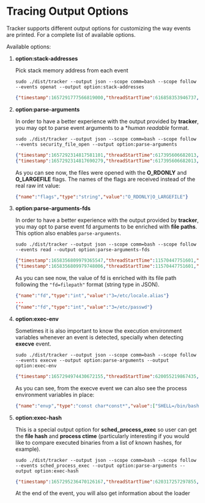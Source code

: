 # Tracing Output Options

<!-- TODO: build man page -->
Tracker supports different output options for customizing the way events are printed. For a complete list of available options. <!--, see `man tracker-output`. -->

Available options:

1. **option:stack-addresses**  

    Pick stack memory address from each event

    ```console
    sudo ./dist/tracker --output json --scope comm=bash --scope follow --events openat --output option:stack-addresses
    ```

    ```json
    {"timestamp":1657291777566819000,"threadStartTime":616858353946737,"processorId":9,"processId":1948212,"cgroupId":1,"threadId":1948212,"parentProcessId":3795408,"hostProcessId":1948212,"hostThreadId":1948212,"hostParentProcessId":3795408,"userId":1000,"mountNamespace":4026531840,"pidNamespace":4026531836,"processName":"exa","hostName":"fujitsu","containerId":"","containerImage":"","containerName":"","podName":"","podNamespace":"","podUID":"","eventId":"257","eventName":"openat","argsNum":4,"returnValue":3,"stackAddresses":[140395297729336,140395297614210],"args":[{"name":"dirfd","type":"int","value":-100},{"name":"pathname","type":"const char*","value":"/etc/ld.so.cache"},{"name":"flags","type":"int","value":524288},{"name":"mode","type":"mode_t","value":0}]}
    ```

2. **option:parse-arguments**

    In order to have a better experience with the output provided by
    **tracker**, you may opt to parse event arguments to a **human
    *readable** format.

    ```console
    sudo ./dist/tracker --output json --scope comm=bash --scope follow --events security_file_open --output option:parse-arguments
    ```

    ```json
    {"timestamp":1657292314817581101,"threadStartTime":617395606682013,"processorId":9,"processId":2045288,"cgroupId":1,"threadId":2045288,"parentProcessId":3795408,"hostProcessId":2045288,"hostThreadId":2045288,"hostParentProcessId":3795408,"userId":1000,"mountNamespace":4026531840,"pidNamespace":4026531836,"processName":"bash","hostName":"fujitsu","containerId":"","containerImage":"","containerName":"","podName":"","podNamespace":"","podUID":"","eventId":"722","eventName":"security_file_open","argsNum":7,"returnValue":0,"stackAddresses":null,"syscall":"execve","contextFlags":{"containerStarted":false,"isCompat":false},"args":[{"name":"pathname","type":"const char*","value":"/usr/bin/exa"},{"name":"flags","type":"string","value":"O_RDONLY|O_LARGEFILE"},{"name":"dev","type":"dev_t","value":271581185},{"name":"inode","type":"unsigned long","value":2493759},{"name":"ctime","type":"unsigned long","value":1653730234432691496},{"name":"syscall_pathname","type":"const char*","value":""}]}
    {"timestamp":1657292314817690279,"threadStartTime":617395606682013,"processorId":9,"processId":2045288,"cgroupId":1,"threadId":2045288,"parentProcessId":3795408,"hostProcessId":2045288,"hostThreadId":2045288,"hostParentProcessId":3795408,"userId":1000,"mountNamespace":4026531840,"pidNamespace":4026531836,"processName":"bash","hostName":"fujitsu","containerId":"","containerImage":"","containerName":"","podName":"","podNamespace":"","podUID":"","eventId":"722","eventName":"security_file_open","argsNum":7,"returnValue":0,"stackAddresses":null,"syscall":"execve","contextFlags":{"containerStarted":false,"isCompat":false},"args":[{"name":"pathname","type":"const char*","value":"/usr/lib/x86_64-linux-gnu/ld-linux-x86-64.so.2"},{"name":"flags","type":"string","value":"O_RDONLY|O_LARGEFILE"},{"name":"dev","type":"dev_t","value":271581185},{"name":"inode","type":"unsigned long","value":2752590},{"name":"ctime","type":"unsigned long","value":1653730015033811838},{"name":"syscall_pathname","type":"const char*","value":""}]}
    ```

    As you can see now, the files were opened with the **O_RDONLY** and **O_LARGEFILE**
    flags. The names of the flags are received instead of the real raw int value:

    ```json
    {"name":"flags","type":"string","value":"O_RDONLY|O_LARGEFILE"}
    ```

3. **option:parse-arguments-fds**

    In order to have a better experience with the output provided by
    **tracker**, you may opt to parse event fd arguments to be
    enriched with **file paths**. This option also enables `parse-arguments`.

    ```console
    sudo ./dist/tracker --output json --scope comm=bash --scope follow --events read --output option:parse-arguments-fds
    ```

    ```json
    {"timestamp":1658356809979365547,"threadStartTime":11570447751601,"processorId":1,"processId":239413,"cgroupId":10575,"threadId":239413,"parentProcessId":91515,"hostProcessId":239413,"hostThreadId":239413,"hostParentProcessId":91515,"userId":1000,"mountNamespace":4026531840,"pidNamespace":4026531836,"processName":"cat","hostName":"ubuntu-impish","containerId":"","containerImage":"","containerName":"","podName":"","podNamespace":"","podUID":"","eventId":"0","eventName":"read","argsNum":3,"returnValue":0,"stackAddresses":null,"syscall":"read","contextFlags":{"containerStarted":false,"isCompat":false},"args":[{"name":"fd","type":"int","value":"3=/etc/locale.alias"},{"name":"buf","type":"void*","value":93921853269152},{"name":"count","type":"size_t","value":4096}]}
    {"timestamp":1658356809979748006,"threadStartTime":11570447751601,"processorId":1,"processId":239413,"cgroupId":10575,"threadId":239413,"parentProcessId":91515,"hostProcessId":239413,"hostThreadId":239413,"hostParentProcessId":91515,"userId":1000,"mountNamespace":4026531840,"pidNamespace":4026531836,"processName":"cat","hostName":"ubuntu-impish","containerId":"","containerImage":"","containerName":"","podName":"","podNamespace":"","podUID":"","eventId":"0","eventName":"read","argsNum":3,"returnValue":1867,"stackAddresses":null,"syscall":"read","contextFlags":{"containerStarted":false,"isCompat":false},"args":[{"name":"fd","type":"int","value":"3=/etc/passwd"},{"name":"buf","type":"void*","value":139658814046208},{"name":"count","type":"size_t","value":131072}]}
    ```

    As you can see now, the value of fd is enriched with its file path following the `"fd=filepath"` format (string type in JSON).

    ```json
    {"name":"fd","type":"int","value":"3=/etc/locale.alias"}
    ...
    {"name":"fd","type":"int","value":"3=/etc/passwd"}
    ```


4. **option:exec-env**

    Sometimes it is also important to know the execution environment variables
    whenever an event is detected, specially when detecting **execve** event.

    ```console
    sudo ./dist/tracker --output json --scope comm=bash --scope follow --events execve --output option:parse-arguments --output option:exec-env
    ```

    ```json
    {"timestamp":1657294974430672155,"threadStartTime":620055219867435,"processorId":11,"processId":2531912,"cgroupId":1,"threadId":2531912,"parentProcessId":2490011,"hostProcessId":2531912,"hostThreadId":2531912,"hostParentProcessId":2490011,"userId":1000,"mountNamespace":4026531840,"pidNamespace":4026531836,"processName":"bash","hostName":"fujitsu","containerId":"","containerImage":"","containerName":"","podName":"","podNamespace":"","podUID":"","eventId":"59","eventName":"execve","argsNum":3,"returnValue":0,"stackAddresses":null,"syscall":"execve","contextFlags":{"containerStarted":false,"isCompat":false},"args":[{"name":"pathname","type":"const char*","value":"/bin/ls"},{"name":"argv","type":"const char*const*","value":["ls"]},{"name":"envp","type":"const char*const*","value":["SHELL=/bin/bash","COLORTERM=truecolor","LESS=-RF --mouse","HISTCONTROL=ignoreboth","HISTSIZE=1000000","DEBFULLNAME=Rafael David Tinoco","EDITOR=nvim","PWD=/home/rafaeldtinoco/work/ebpf/tracker","LOGNAME=rafaeldtinoco","DEB_BUILD_PROFILES=parallel=36 nocheck nostrip noudeb doc","LINES=82","HOME=/home/rafaeldtinoco","LANG=C.UTF-8","COLUMNS=106","MANROFFOPT=-c","DEBEMAIL=rafaeldtinoco@ubuntu.com","LC_TERMINAL=iTerm2","PROMPT_COMMAND=echo -ne \"\\033]0;$what\\007\"; history -a","BAT_THEME=GitHub","TERM=screen-256color","USER=rafaeldtinoco","GIT_PAGER=batcat --theme=\"GitHub\" -p --pager=less --tabs 0","MANPAGER=bash -c 'col -bx | batcat --theme=\"GitHub\" -l man -p'","LC_TERMINAL_VERSION=3.5.0beta5","DEB_BUILD_OPTIONS=parallel=36 nocheck nostrip noudeb doc","SHLVL=2","PAGER=batcat --theme=\"GitHub\" -p --pager=less --tabs 0","BAT_STYLE=plain","PROMPT_DIRTRIM=2","SYSTEMD_PAGER=batcat --theme=\"GitHub\" -p --pager=less --tabs 0","LC_CTYPE=C.UTF-8","LESS_HISTFILE=/dev/null","PS1=\\u@\\h \\w $ ","PATH=/home/rafaeldtinoco/bin:/home/rafaeldtinoco/go/bin:.:/sbin:/bin:/usr/sbin:/usr/bin:/snap/bin:/snap/sbin:/usr/local/bin:/usr/local/sbin:/usr/games/","HISTFILESIZE=1000000","DBUS_SESSION_BUS_ADDRESS=unix:path=/run/user/1000/bus","SSH_TTY=/dev/pts/3","OLDPWD=/home/rafaeldtinoco","_=/bin/ls"]}]}
    ```

    As  you can see, from the execve event we can also see the process
    environment variables in place:

    ```json
    {"name":"envp","type":"const char*const*","value":["SHELL=/bin/bash","COLORTERM=truecolor","LESS=-RF --mouse","HISTCONTROL=ignoreboth","HISTSIZE=1000000","DEBFULLNAME=Rafael David Tinoco","EDITOR=nvim","PWD=/home/rafaeldtinoco/work/ebpf/tracker","LOGNAME=rafaeldtinoco","DEB_BUILD_PROFILES=parallel=36 nocheck nostrip noudeb doc","LINES=82","HOME=/home/rafaeldtinoco","LANG=C.UTF-8","COLUMNS=106","MANROFFOPT=-c","DEBEMAIL=rafaeldtinoco@ubuntu.com","LC_TERMINAL=iTerm2","PROMPT_COMMAND=echo -ne \"\\033]0;$what\\007\"; history -a","BAT_THEME=GitHub","TERM=screen-256color","USER=rafaeldtinoco","GIT_PAGER=batcat --theme=\"GitHub\" -p --pager=less --tabs 0","MANPAGER=bash -c 'col -bx | batcat --theme=\"GitHub\" -l man -p'","LC_TERMINAL_VERSION=3.5.0beta5","DEB_BUILD_OPTIONS=parallel=36 nocheck nostrip noudeb doc","SHLVL=2","PAGER=batcat --theme=\"GitHub\" -p --pager=less --tabs 0","BAT_STYLE=plain","PROMPT_DIRTRIM=2","SYSTEMD_PAGER=batcat --theme=\"GitHub\" -p --pager=less --tabs 0","LC_CTYPE=C.UTF-8","LESS_HISTFILE=/dev/null","PS1=\\u@\\h \\w $ ","PATH=/home/rafaeldtinoco/bin:/home/rafaeldtinoco/go/bin:.:/sbin:/bin:/usr/sbin:/usr/bin:/snap/bin:/snap/sbin:/usr/local/bin:/usr/local/sbin:/usr/games/","HISTFILESIZE=1000000","DBUS_SESSION_BUS_ADDRESS=unix:path=/run/user/1000/bus","SSH_TTY=/dev/pts/3","OLDPWD=/home/rafaeldtinoco","_=/bin/ls"]}
    ```

5. **option:exec-hash**

    This is a special output option for **sched_process_exec** so user can get
    the **file hash** and **process ctime** (particularly interesting if you
    would like to compare executed binaries from a list of known hashes, for
    example).

    ```console
    sudo ./dist/tracker --output json --scope comm=bash --scope follow --events sched_process_exec --output option:parse-arguments --output option:exec-hash
    ```

    ```json
    {"timestamp":1657295236470126167,"threadStartTime":620317257297855,"processorId":3,"processId":2578324,"cgroupId":1,"threadId":2578324,"parentProcessId":2578238,"hostProcessId":2578324,"hostThreadId":2578324,"hostParentProcessId":2578238,"userId":1000,"mountNamespace":4026531840,"pidNamespace":4026531836,"processName":"exa","hostName":"fujitsu","containerId":"","containerImage":"","containerName":"","podName":"","podNamespace":"","podUID":"","eventId":"707","eventName":"sched_process_exec","argsNum":14,"returnValue":0,"stackAddresses":null,"syscall":"execve","contextFlags":{"containerStarted":false,"isCompat":false},"args":[{"name":"cmdpath","type":"const char*","value":"/bin/exa"},{"name":"pathname","type":"const char*","value":"/usr/bin/exa"},{"name":"argv","type":"const char**","value":["exa","--color=auto"]},{"name":"dev","type":"dev_t","value":271581185},{"name":"inode","type":"unsigned long","value":2493759},{"name":"invoked_from_kernel","type":"int","value":0},{"name":"ctime","type":"unsigned long","value":1653730234432691496},{"name":"stdin_type","type":"string","value":"S_IFCHR"},{"name":"inode_mode","type":"umode_t","value":33261},{"name":"interp","type":"const char*","value":"/bin/exa"},{"name":"interpreter_pathname","type":"const char*","value":"/usr/lib/x86_64-linux-gnu/ld-linux-x86-64.so.2"},{"name":"interpreter_dev","type":"dev_t","value":271581185},{"name":"ineterpreter_inode","type":"unsigned long","value":2752590},{"name":"sha256","type":"const char*","value":""}]}
    ```

    At the end of the event, you will also get information about the loader 
